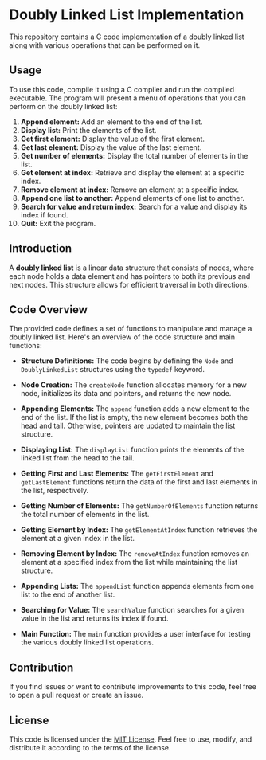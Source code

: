 # Doubly Linked List Implementation

This repository contains a C code implementation of a doubly linked list along with various operations that can be performed on it.
## Usage

To use this code, compile it using a C compiler and run the compiled executable. The program will present a menu of operations that you can perform on the doubly linked list:

1. **Append element:** Add an element to the end of the list.
2. **Display list:** Print the elements of the list.
3. **Get first element:** Display the value of the first element.
4. **Get last element:** Display the value of the last element.
5. **Get number of elements:** Display the total number of elements in the list.
6. **Get element at index:** Retrieve and display the element at a specific index.
7. **Remove element at index:** Remove an element at a specific index.
8. **Append one list to another:** Append elements of one list to another.
9. **Search for value and return index:** Search for a value and display its index if found.
0. **Quit:** Exit the program.

## Introduction

A **doubly linked list** is a linear data structure that consists of nodes, where each node holds a data element and has pointers to both its previous and next nodes. This structure allows for efficient traversal in both directions.

## Code Overview

The provided code defines a set of functions to manipulate and manage a doubly linked list. Here's an overview of the code structure and main functions:

- **Structure Definitions:** The code begins by defining the `Node` and `DoublyLinkedList` structures using the `typedef` keyword.

- **Node Creation:** The `createNode` function allocates memory for a new node, initializes its data and pointers, and returns the new node.

- **Appending Elements:** The `append` function adds a new element to the end of the list. If the list is empty, the new element becomes both the head and tail. Otherwise, pointers are updated to maintain the list structure.

- **Displaying List:** The `displayList` function prints the elements of the linked list from the head to the tail.

- **Getting First and Last Elements:** The `getFirstElement` and `getLastElement` functions return the data of the first and last elements in the list, respectively.

- **Getting Number of Elements:** The `getNumberOfElements` function returns the total number of elements in the list.

- **Getting Element by Index:** The `getElementAtIndex` function retrieves the element at a given index in the list.

- **Removing Element by Index:** The `removeAtIndex` function removes an element at a specified index from the list while maintaining the list structure.

- **Appending Lists:** The `appendList` function appends elements from one list to the end of another list.

- **Searching for Value:** The `searchValue` function searches for a given value in the list and returns its index if found.

- **Main Function:** The `main` function provides a user interface for testing the various doubly linked list operations.

## Contribution

If you find issues or want to contribute improvements to this code, feel free to open a pull request or create an issue.

## License

This code is licensed under the [MIT License](LICENSE.txt). Feel free to use, modify, and distribute it according to the terms of the license.
